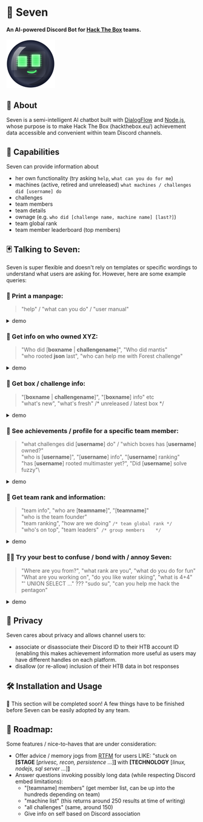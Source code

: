 
# 💬 Seven
#### An AI-powered Discord Bot for [Hack The Box](https://www.hackthebox.eu) teams. 
![Seven's visage](/branding/seven_thumb_128.png)

## 🍉 About 
Seven is a semi-intelligent AI chatbot built with [DialogFlow](https://dialogflow.cloud.google.com/) and [Node.js](https://nodejs.org/), whose purpose is to make Hack The Box (hackthebox.eu/) achievement data accessible and convenient within team Discord channels. 

## 🦾 Capabilities
Seven can provide information about
  - her own functionality (try asking `help`, `what can you do for me`)
  - machines (active, retired and unreleased)
  `what machines / challenges did [username] do`
  - challenges
  - team members
  - team details
  - ownage (e.g. `who did [challenge name, machine name] [last?]`)
  - team global rank
  - team member leaderboard (top members)
## 🃏 Talking to Seven:
Seven is super flexible and doesn't rely on templates or specific wordings to understand what users are asking for. However, here are some example queries:
### 🔰 Print a manpage:
 >  "help" / "what can you do" / "user manual"
 <details>
  <summary>demo</summary>
  
  <img src="docs/img/get_help.png?raw=true" width="642">
</details>

### 🔮 Get info on who owned XYZ:
> "Who did [**boxname** | **challengename**]", "Who did mantis"\
> "who rooted **json** last", "who can help me with Forest challenge"
 <details>
  <summary>demo</summary>
  
  <img src="docs/img/get_box_owners_2.png?raw=true" width="642">
  <img src="docs/img/get_last_box_owner.png?raw=true" width="642">
  <img src="docs/img/get_challenge_owners.png?raw=true" width="642">
</details>

### 🐉 Get box / challenge info:
> "[**boxname** | **challengename**]", "[**boxname**] info" etc\
> "what's new", "what's fresh" /* unreleased / latest box */
 <details>
  <summary>demo</summary>
  
  <img src="docs/img/get_box_info.png?raw=true" width="642">
  <img src="docs/img/get_newest_box.png?raw=true" width="642">
  <img src="docs/img/get_oldest_box.png?raw=true" width="642">
  <img src="docs/img/get_challenge_info.png?raw=true" width="642">
</details>

### 🧙 See achievements / profile for a specific team member:
> "what challenges did [**username**] do" / "which boxes has [**username**] owned?"\
> "who is [**username**]", "[**username**] info", "[**username**] ranking"\
> "has [**username**] rooted multimaster yet?", "Did [**username**] solve fuzzy"\
 <details>
  <summary>demo</summary>
  
  <img src="docs/img/get_challenge_ownage_by_member.png?raw=true" width="642">
  <img src="docs/img/get_box_ownage_by_member.png?raw=true" width="642">
  <img src="docs/img/get_member_info.png?raw=true" width="642">
</details>

### 🏅 Get team rank and information:
> "team info", "who are [**teamname**]", "[**teamname**]"\
> "who is the team founder"\
> "team ranking", "how are we doing" `/* team global rank */`\
> "who's on top", "team leaders"` /* group members    */`
 <details>
  <summary>demo</summary>
  
  <img src="docs/img/get_team_info.png?raw=true" width="642">
  <img src="docs/img/get_team_founder_info.png?raw=true" width="642">
  <img src="docs/img/get_team_leaderboard.png?raw=true" width="642">
</details>

### 💚🐒 Try your best to confuse / bond with / annoy Seven:
> "Where are you from?", "what rank are you", "what do you do for fun"\
> "What are you working on", "do you like water skiing", "what is 4+4"\
> "' UNION SELECT ..." ??? "sudo su", "can you help me hack the pentagon"
 <details>
  <summary>demo</summary>
  
  <img src="docs/img/small_talk_0.png?raw=true" width="642">
  <img src="docs/img/small_talk_1.png?raw=true" width="642">
  <img src="docs/img/small_talk_2.png?raw=true" width="642">
  <img src="docs/img/small_talk_3.png?raw=true" width="642">
</details>

## 👥 Privacy
Seven cares about privacy and allows channel users to:
- associate or disassociate their Discord ID to their HTB account ID (enabling this makes achievement information more useful as users may have different handles on each platform.
- disallow (or re-allow) inclusion of their HTB data in bot responses
## 🛠️ Installation and Usage
🚧 This section will be completed soon! A few things have to be finished before Seven can be easily adopted by any team. 
## 📜 Roadmap: 
Some features / nice-to-haves that are under consideration:
 - Offer advice / memory jogs from [RTFM](https://doc.lagout.org/rtfm-red-team-field-manual.pdf) for users LIKE: "stuck on **[STAGE** [*privesc, recon, persistence ...*]**]** with **[TECHNOLOGY** [*linux, nodejs, sql server ...*]**]**
 - Answer questions invoking possibly long data (while respecting Discord embed limitations):
   - "[teamname] members" (get member list, can be up into the hundreds depending on team)
   - "machine list" (this returns around 250 results at time of writing)
   - "all challenges" (same, around 150)
   - Give info on self based on Discord association
